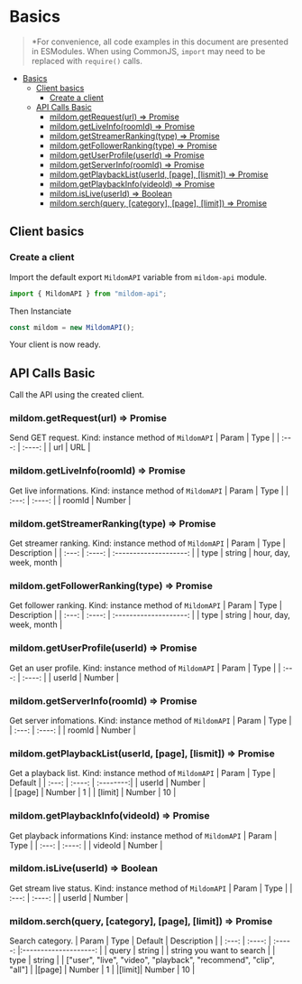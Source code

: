 # Basics

> \*For convenience, all code examples in this document are presented in ESModules. When using CommonJS, `import` may need to be replaced with `require()` calls.
- [Basics](#basics)
  - [Client basics](#client-basics)
    - [Create a client](#create-a-client)
  - [API Calls Basic](#api-calls-basic)
    - [mildom.getRequest(url) => Promise](#mildomgetrequesturl--promise)
    - [mildom.getLiveInfo(roomId) => Promise](#mildomgetliveinforoomid--promise)
    - [mildom.getStreamerRanking(type) => Promise](#mildomgetstreamerrankingtype--promise)
    - [mildom.getFollowerRanking(type) => Promise](#mildomgetfollowerrankingtype--promise)
    - [mildom.getUserProfile(userId) => Promise](#mildomgetuserprofileuserid--promise)
    - [mildom.getServerInfo(roomId) => Promise](#mildomgetserverinforoomid--promise)
    - [mildom.getPlaybackList(userId, [page], [lismit]) => Promise](#mildomgetplaybacklistuserid-page-lismit--promise)
    - [mildom.getPlaybackInfo(videoId) => Promise](#mildomgetplaybackinfovideoid--promise)
    - [mildom.isLive(userId) => Boolean](#mildomisliveuserid--boolean)
    - [mildom.serch(query, [category], [page], [limit]) => Promise](#mildomserchquery-category-page-limit--promise)
## Client basics

### Create a client

Import the default export `MildomAPI` variable from `mildom-api` module.

```js
import { MildomAPI } from "mildom-api";
```

Then Instanciate

```js
const mildom = new MildomAPI();
```

Your client is now ready.

## API Calls Basic

Call the API using the created client.

### mildom.getRequest(url) => Promise
Send GET request.
Kind: instance method of `MildomAPI`
| Param |  Type  |
| :---: | :----: |
|  url  |   URL  |

### mildom.getLiveInfo(roomId) => Promise
Get live informations.
Kind: instance method of `MildomAPI`
| Param  |  Type  |
| :---:  | :----: |
| roomId | Number |

### mildom.getStreamerRanking(type) => Promise
Get streamer ranking.
Kind: instance method of `MildomAPI`
| Param |  Type  |      Description       |
| :---: | :----: | :--------------------: |
| type  | string | hour, day, week, month |

### mildom.getFollowerRanking(type) => Promise
Get follower ranking.
Kind: instance method of `MildomAPI`
| Param |  Type  |      Description       |
| :---: | :----: | :--------------------: |
| type  | string | hour, day, week, month |

### mildom.getUserProfile(userId) => Promise
Get an user profile.
Kind: instance method of `MildomAPI`
| Param  |  Type  |
| :---:  | :----: |
| userId | Number |

### mildom.getServerInfo(roomId) => Promise
Get server infomations.
Kind: instance method of `MildomAPI`
| Param  |  Type  |
| :---:  | :----: |
| roomId | Number |

### mildom.getPlaybackList(userId, [page], [lismit]) => Promise
Get a playback list.
Kind: instance method of `MildomAPI`
|  Param  |  Type  |  Default  |
|  :---:  | :----: | :--------:|
| userId  | Number |     
| [page]  | Number |     1     |
| [limit] | Number |     10    |

### mildom.getPlaybackInfo(videoId) => Promise
Get playback informations
Kind: instance method of `MildomAPI`
|  Param  |  Type  |
|  :---:  | :----: |
| videoId | Number |

### mildom.isLive(userId) => Boolean
Get stream live status.
Kind: instance method of `MildomAPI`
|  Param  |  Type  |
|  :---:  | :----: |
|  userId | Number |

### mildom.serch(query, [category], [page], [limit]) => Promise
Search category.
| Param |  Type  | Default |     Description       |
| :---: | :----: | :-----: |:--------------------: |
| query | string |         | string you want to search |
| type  | string |         | ["user", "live", "video", "playback", "recommend", "clip", "all"] |
|[page] | Number |    1    |
|[limit]| Number |    10   |

